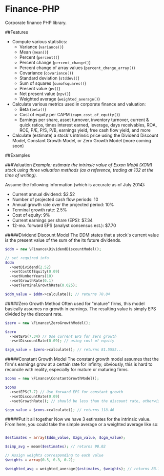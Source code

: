 Finance-PHP
=====================

Corporate finance PHP library.

##Features
 * Compute various statistics:
   * Variance (`variance()`)
   * Mean (`mean()`)
   * Percent (`percent()`)
   * Percent change (`percent_change()`)
   * Percent change of array values (`percent_change_array()`)
   * Covariance (`covariance()`)
   * Standard deviation (`stddev()`)
   * Sum of squares (`sumofsquares()`)
   * Present value (`pv()`)
   * Net present value (`npv()`)
   * Weighted average (`weighted_average()`)
 * Calculate various metrics used in corporate finance and valuation:
   * Beta (`beta()`)
   * Cost of equity per CAPM (`capm_cost_of_equity()`)
   * Earnings per share, asset turnover, inventory turnover, current & quick ratios, times interest earned, leverage, days receivables, ROA, ROE, P/E, P/S, P/B, earnings yield, free cash flow yield, and more
 * Calculate (estimate) a stock's intrinsic price using the Dividend Discount Model, Constant Growth Model, or Zero Growth Model (more coming soon)


##Examples

###Valuation
_Example: estimate the intrinsic value of Exxon Mobil (XOM) stock using three valuation methods (as a reference, trading at 102 at the time of writing)._

Assume the following information (which is accurate as of July 2014):
 * Current annual dividend: $2.52
 * Number of projected cash flow periods: 10
 * Annual growth rate over the projected period: 10%
 * Terminal growth rate: 2.5%
 * Cost of equity: 9%
 * Current earnings per share (EPS): $7.34
 * 12-mo. forward EPS (analyst consensus est.): $7.70

#####Dividend Discount Model
The DDM states that a stock's current value is the present value of the sum of the its future dividends.
```php
$ddm = new \Finance\DividendDiscountModel();

// set required info
$ddm
  ->setDividend(2.52)
  ->setCostOfEquity(0.09)
  ->setNumberYears(10)
  ->setGrowthRate(0.1)
  ->setTerminalGrowthRate(0.025);

$ddm_value = $ddm->calculate(); // returns 70.04
```

#####Zero Growth Method
Often used for "mature" firms, this model basically assumes no growth in earnings. The resulting value is simply EPS divided by the discount rate.
```php
$zero = new \Finance\ZeroGrowthModel();

$zero
  ->setEPS(7.34) // Use current EPS for zero growth
  ->setDiscountRate(0.09); // using cost of equity

$zgm_value = $zero->calculate(); // returns 81.5555...
```

#####Constant Growth Model
The constant growth model assumes that the firm's earnings grow at a certain rate for infinity; obviously, this is hard to reconcile with reality, especially for mature or maturing firms.
```php
$cons = new \Finance\ConstantGrowthModel();

$cons
  ->setEPS(7.7) // Use forward EPS for constant growth
  ->setDiscountRate(0.09)
  ->setGrowthRate(); // should be less than the discount rate, otherwise you won't get a number

$cgm_value = $cons->calculate(); // returns 118.46
```

#####Put it all together
Now we have 3 estimates for the intrinsic value. From here, you could take the simple average or a weighted average like so:
```php

$estimates = array($ddm_value, $zgm_value, $cgm_value);

$simp_avg = mean($estimates); // returns 90.02

// Assign weights corresponding to each value
$weights = array(0.5, 0.3, 0.2);

$weighted_avg = weighted_average($estimates, $weights); // returns 83.18
```

